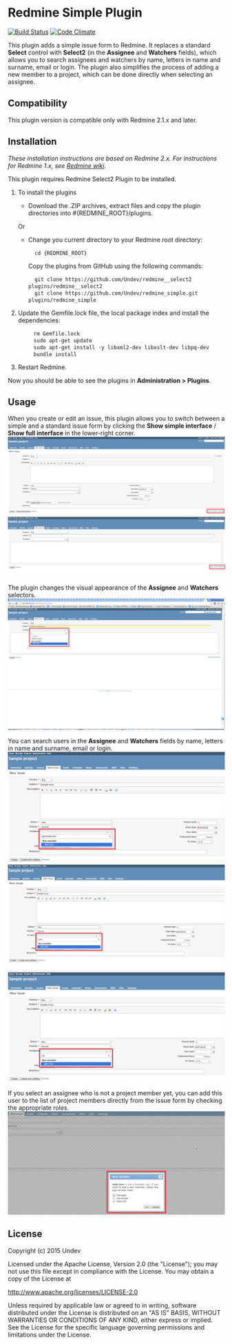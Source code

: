 # Redmine Simple Plugin

[![Build Status](https://travis-ci.org/Undev/redmine_simple.png)](https://travis-ci.org/Undev/redmine_simple)
[![Code Climate](https://codeclimate.com/github/Undev/redmine_simple.png)](https://codeclimate.com/github/Undev/redmine_simple)

This plugin adds a simple issue form to Redmine. It replaces a standard **Select** control with **Select2** (in the **Assignee** and **Watchers** fields), which allows you to search assignees and watchers by name, letters in name and surname, email or login. The plugin also simplifies the process of adding a new member to a project, which can be done directly when selecting an assignee.

## Compatibility

This plugin version is compatible only with Redmine 2.1.x and later.

## Installation

*These installation instructions are based on Redmine 2.x. For instructions for Redmine 1.x, see [Redmine wiki](http://www.redmine.org/projects/redmine/wiki/Plugins).*

This plugin requires Redmine Select2 Plugin to be installed. 

1. To install the plugins
    * Download the .ZIP archives, extract files and copy the plugin directories into #{REDMINE_ROOT}/plugins.
    
    Or

    * Change you current directory to your Redmine root directory:  

            cd {REDMINE_ROOT}
            
      Copy the plugins from GitHub using the following commands:
      
            git clone https://github.com/Undev/redmine__select2 plugins/redmine__select2
            git clone https://github.com/Undev/redmine_simple.git plugins/redmine_simple
            
2. Update the Gemfile.lock file, the local package index and install the dependencies:  

            rm Gemfile.lock
            sudo apt-get update
            sudo apt-get install -y libxml2-dev libxslt-dev libpq-dev
            bundle install

3. Restart Redmine.

Now you should be able to see the plugins in **Administration > Plugins**.

## Usage

When you create or edit an issue, this plugin allows you to switch between a simple and a standard issue form by clicking the **Show simple interface** / **Show full interface** in the lower-right corner.  
![standard form](simple_1.PNG)  
![simple form](simple_2.PNG)

The plugin changes the visual appearance of the **Assignee** and **Watchers** selectors.  
![selector](simple_3.PNG)

You can search users in the **Assignee** and **Watchers** fields by name, letters in name and surname, email or login.
![search](simple_5.PNG)
![search](simple_6.PNG)
![search](simple_7.PNG)

If you select an assignee who is not a project member yet, you can add this user to the list of project members directly from the issue form by checking the appropriate roles.  
![add new member](simple_4.PNG)

## License

Copyright (c) 2015 Undev

Licensed under the Apache License, Version 2.0 (the "License");
you may not use this file except in compliance with the License.
You may obtain a copy of the License at

http://www.apache.org/licenses/LICENSE-2.0

Unless required by applicable law or agreed to in writing, software
distributed under the License is distributed on an "AS IS" BASIS,
WITHOUT WARRANTIES OR CONDITIONS OF ANY KIND, either express or implied.
See the License for the specific language governing permissions and
limitations under the License.